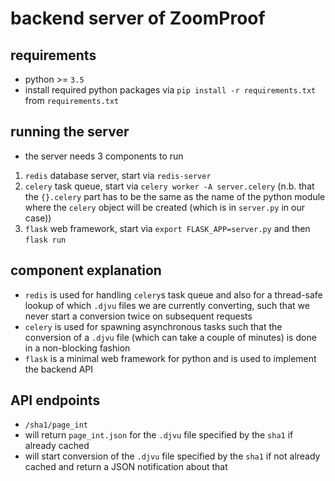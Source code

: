 # backend server of ZoomProof
## requirements
* python >= `3.5`
* install required python packages via `pip install -r requirements.txt` from `requirements.txt`

## running the server
* the server needs 3 components to run
 1. `redis` database server, start via `redis-server`
 2. `celery` task queue, start via `celery worker -A server.celery` (n.b. that the `{}.celery` part has to be the same as the name of the python module where the `celery` object will be created (which is in `server.py` in our case))
 3. `flask` web framework, start via `export FLASK_APP=server.py` and then `flask run`

## component explanation
* `redis` is used for handling `celery`s task queue and also for a thread-safe lookup of which `.djvu` files we are currently converting, such that we never start a conversion twice on subsequent requests
* `celery` is used for spawning asynchronous tasks such that the conversion of a `.djvu` file (which can take a couple of minutes) is done in a non-blocking fashion
* `flask` is a minimal web framework for python and is used to implement the backend API

## API endpoints
* `/sha1/page_int`
 * will return `page_int.json` for the `.djvu` file specified by the `sha1` if already cached
 * will start conversion of the `.djvu` file specified by the `sha1` if not already cached and return a JSON notification about that
